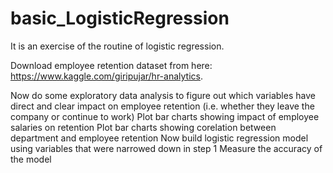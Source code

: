 # basic_LogisticRegression
It is an exercise of the routine of logistic regression.

Download employee retention dataset from here: https://www.kaggle.com/giripujar/hr-analytics.

Now do some exploratory data analysis to figure out which variables have direct and clear impact on employee retention (i.e. whether they leave the company or continue to work)
Plot bar charts showing impact of employee salaries on retention
Plot bar charts showing corelation between department and employee retention
Now build logistic regression model using variables that were narrowed down in step 1
Measure the accuracy of the model
